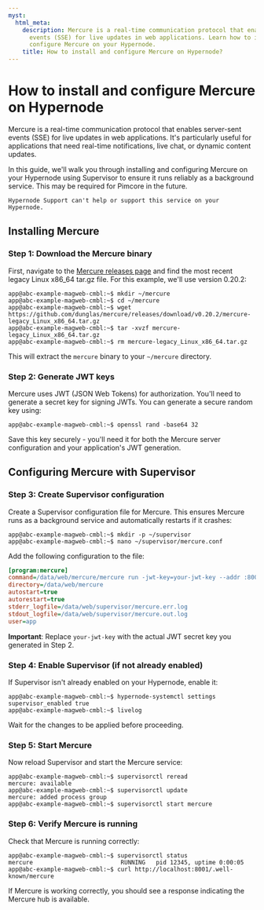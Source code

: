 ```yaml
---
myst:
  html_meta:
    description: Mercure is a real-time communication protocol that enables server-sent
      events (SSE) for live updates in web applications. Learn how to install and
      configure Mercure on your Hypernode.
    title: How to install and configure Mercure on Hypernode?
---
```


# How to install and configure Mercure on Hypernode

Mercure is a real-time communication protocol that enables server-sent events (SSE) for live updates in web applications. It's particularly useful for applications that need real-time notifications, live chat, or dynamic content updates.

In this guide, we'll walk you through installing and configuring Mercure on your Hypernode using Supervisor to ensure it runs reliably as a background service. This may be required for Pimcore in the future.

```{warning}
Hypernode Support can't help or support this service on your Hypernode.
```

## Installing Mercure

### Step 1: Download the Mercure binary

First, navigate to the [Mercure releases page](https://github.com/dunglas/mercure/releases) and find the most recent legacy Linux x86_64 tar.gz file. For this example, we'll use version 0.20.2:

```console
app@abc-example-magweb-cmbl:~$ mkdir ~/mercure
app@abc-example-magweb-cmbl:~$ cd ~/mercure
app@abc-example-magweb-cmbl:~$ wget https://github.com/dunglas/mercure/releases/download/v0.20.2/mercure-legacy_Linux_x86_64.tar.gz
app@abc-example-magweb-cmbl:~$ tar -xvzf mercure-legacy_Linux_x86_64.tar.gz
app@abc-example-magweb-cmbl:~$ rm mercure-legacy_Linux_x86_64.tar.gz
```

This will extract the `mercure` binary to your `~/mercure` directory.

### Step 2: Generate JWT keys

Mercure uses JWT (JSON Web Tokens) for authorization. You'll need to generate a secret key for signing JWTs. You can generate a secure random key using:

```console
app@abc-example-magweb-cmbl:~$ openssl rand -base64 32
```

Save this key securely - you'll need it for both the Mercure server configuration and your application's JWT generation.

## Configuring Mercure with Supervisor

### Step 3: Create Supervisor configuration

Create a Supervisor configuration file for Mercure. This ensures Mercure runs as a background service and automatically restarts if it crashes:

```console
app@abc-example-magweb-cmbl:~$ mkdir -p ~/supervisor
app@abc-example-magweb-cmbl:~$ nano ~/supervisor/mercure.conf
```

Add the following configuration to the file:

```ini
[program:mercure]
command=/data/web/mercure/mercure run -jwt-key=your-jwt-key --addr :8001
directory=/data/web/mercure
autostart=true
autorestart=true
stderr_logfile=/data/web/supervisor/mercure.err.log
stdout_logfile=/data/web/supervisor/mercure.out.log
user=app
```

**Important**: Replace `your-jwt-key` with the actual JWT secret key you generated in Step 2.

### Step 4: Enable Supervisor (if not already enabled)

If Supervisor isn't already enabled on your Hypernode, enable it:

```console
app@abc-example-magweb-cmbl:~$ hypernode-systemctl settings supervisor_enabled true
app@abc-example-magweb-cmbl:~$ livelog
```

Wait for the changes to be applied before proceeding.

### Step 5: Start Mercure

Now reload Supervisor and start the Mercure service:

```console
app@abc-example-magweb-cmbl:~$ supervisorctl reread
mercure: available
app@abc-example-magweb-cmbl:~$ supervisorctl update
mercure: added process group
app@abc-example-magweb-cmbl:~$ supervisorctl start mercure
```

### Step 6: Verify Mercure is running

Check that Mercure is running correctly:

```console
app@abc-example-magweb-cmbl:~$ supervisorctl status
mercure                         RUNNING   pid 12345, uptime 0:00:05
app@abc-example-magweb-cmbl:~$ curl http://localhost:8001/.well-known/mercure
```

If Mercure is working correctly, you should see a response indicating the Mercure hub is available.
